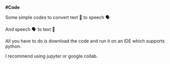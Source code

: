 **#Code**


Some simple codes to convert text 💬 to speech 🗣


And speech 🗣 to text 💬

All you have to do is download the code and run it on an IDE which supports python.

I recommend using jupyter or google collab.
